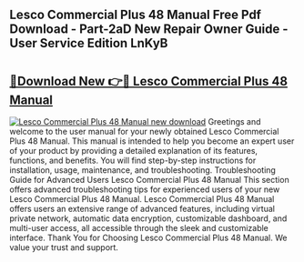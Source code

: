 ## Lesco Commercial Plus 48 Manual Free Pdf Download - Part-2aD New Repair Owner Guide - User Service Edition LnKyB

# <h2><a href="http://bc79155.oget.top/?id=Lesco+Commercial+Plus+48+Manual">🔗Download New 👉🔴 Lesco Commercial Plus 48 Manual</a></h2>

[![Lesco Commercial Plus 48 Manual new download](https://i.imgur.com/5g1atiW.png)](http://bc79155.oget.top/?id=Lesco+Commercial+Plus+48+Manual)
Greetings and welcome to the user manual for your newly obtained Lesco Commercial Plus 48 Manual. This manual is intended to help you become an expert user of your product by providing a detailed explanation of its features, functions, and benefits. You will find step-by-step instructions for installation, usage, maintenance, and troubleshooting. Troubleshooting Guide for Advanced Users Lesco Commercial Plus 48 Manual This section offers advanced troubleshooting tips for experienced users of your new Lesco Commercial Plus 48 Manual. Lesco Commercial Plus 48 Manual offers users an extensive range of advanced features, including virtual private network, automatic data encryption, customizable dashboard, and multi-user access, all accessible through the sleek and customizable interface. Thank You for Choosing Lesco Commercial Plus 48 Manual. We value your trust and support.
